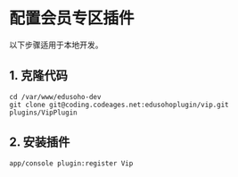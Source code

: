 # 配置会员专区插件

以下步骤适用于本地开发。

## 1. 克隆代码

    cd /var/www/edusoho-dev
    git clone git@coding.codeages.net:edusohoplugin/vip.git plugins/VipPlugin

## 2. 安装插件

    app/console plugin:register Vip
